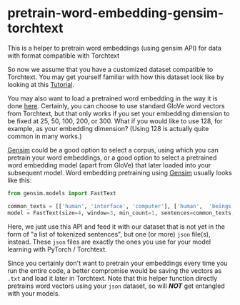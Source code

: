 # pretrain-word-embedding-gensim-torchtext
This is a helper to pretrain word embeddings (using gensim API) for data with format compatible with Torchtext

So now we assume that you have a customized dataset compatible to Torchtext. You may get yourself familiar with how this dataset look like by looking at this [Tutorial](https://github.com/bentrevett/pytorch-sentiment-analysis/blob/master/A%20-%20Using%20TorchText%20with%20Your%20Own%20Datasets.ipynb).

You may also want to load a pretrained word embedding in the way it is done [here](https://github.com/bentrevett/pytorch-sentiment-analysis/blob/master/2%20-%20Upgraded%20Sentiment%20Analysis.ipynb). Certainly, you can choose to use standard GloVe word vectors from Torchtext, but that only works if you set your embedding dimension to be fixed at 25, 50, 100, 200, or 300. What if you would like to use 128, for example, as your embedding dimension? (Using 128 is actually quite common in many works.)

[Gensim](https://github.com/RaRe-Technologies/gensim-data) could be a good option to select a corpus, using which you can pretrain your word embeddings, or a good option to select a pretrained word embedding model (apart from GloVe) that later loaded into your subsequent model. Word embedding pretraining using [Gensim](https://radimrehurek.com/gensim/models/fasttext.html) usually looks like this:

```python
from gensim.models import FastText

common_texts = [['human', 'interface', 'computer'], ['human',  'beings']] # a list of tokenized sentences
model = FastText(size=4, window=3, min_count=1, sentences=common_texts, iter=10) # keyword 'iter' may be 'epochs, 'size' may be 'vector_size', depending on versions
```

Here, we just use this API and feed it with our dataset that is not yet in the form of "a list of tokenized sentences", but one (or more) ```json``` file(s), instead. These ```json``` files are exactly the ones you use for your model learning with PyTorch / Torchtext.

Since you certainly don't want to pretrain your embeddings every time you run the entire code, a better compromise would be saving the vectors as ```.txt``` and load it later in Torchtext. Note that this helper function directly pretrains word vectors using your ```json``` dataset, so will ***NOT*** get entangled with your models.
